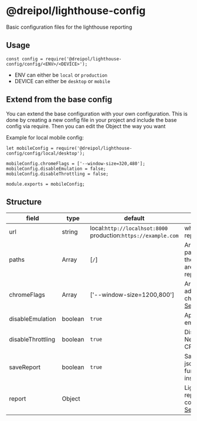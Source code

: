 # @dreipol/lighthouse-config

Basic configuration files for the lighthouse reporting

## Usage

    const config = require('@dreipol/lighthouse-config/config/<ENV>/<DEVICE>');

- ENV can either be `local` or `production`
- DEVICE can either be `desktop` or `mobile`

## Extend from the base config
You can extend the base configuration with your own configuration. This is done by creating a new config file in your project and include the base config via require. Then you can edit the Object the way you want

Example for local mobile config:

    let mobileConfig = require('@dreipol/lighthouse-config/config/local/desktop');

    mobileConfig.chromeFlags = ['--window-size=320,480'];
    mobileConfig.disableEmulation = false;
    mobileConfig.disableThrottling = false;

    module.exports = mobileConfig;



## Structure

| field | type | default | value | 
| --- | --- | --- | --- |
| url | string | local:`http://localhsot:8000` production:`https://example.com` | where all the reports are run |
| paths | Array<string> | [`/`] | Array of url paths. All these routes are tested and reported |
| chromeFlags | Array<string> | ['--window-size=1200,800'] | Array of additional chrome flags. [See all](https://peter.sh/experiments/chromium-command-line-switches/) |
| disableEmulation | boolean | `true` | Applay device emulation |
| disableThrottling | boolean | `true` | Disable Network and CPU throttling |
| saveReport | boolean | `true` | Save report as json file for further inspections |
| report | Object | | Lighthouse report configurations. [See exmaples](https://github.com/GoogleChrome/lighthouse/tree/master/lighthouse-core/config) |